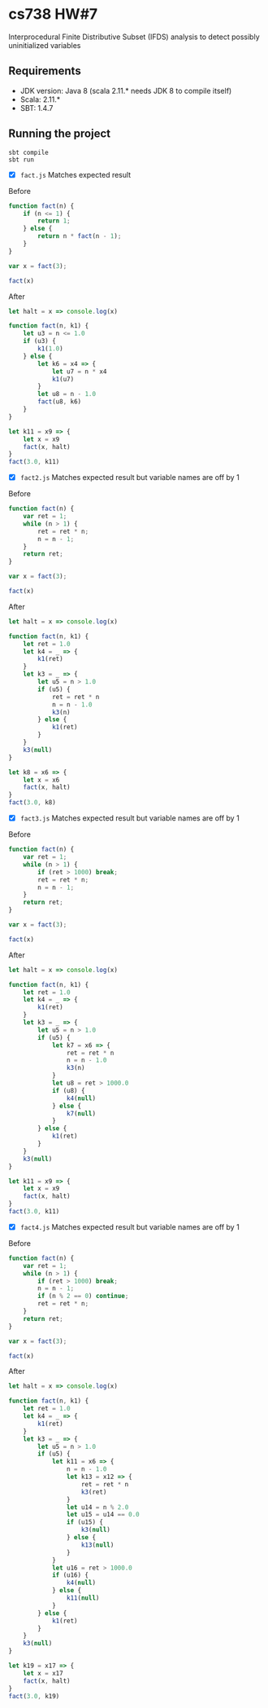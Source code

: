# cs738 HW#7
Interprocedural Finite Distributive Subset (IFDS) analysis to detect possibly uninitialized variables

## Requirements

- JDK version: Java 8 (scala 2.11.* needs JDK 8 to compile itself)
- Scala: 2.11.*
- SBT: 1.4.7


## Running the project

```
sbt compile
sbt run
```

- [x] `fact.js`
Matches expected result

Before
```javascript
function fact(n) {
    if (n <= 1) {
        return 1;
    } else {
        return n * fact(n - 1);
    }
}

var x = fact(3);

fact(x)
```

After
```javascript
let halt = x => console.log(x)

function fact(n, k1) {
    let u3 = n <= 1.0
    if (u3) {
        k1(1.0)
    } else {
        let k6 = x4 => {
            let u7 = n * x4
            k1(u7)
        }
        let u8 = n - 1.0
        fact(u8, k6)
    }
}

let k11 = x9 => {
    let x = x9
    fact(x, halt)
}
fact(3.0, k11)
```

- [x] `fact2.js`
Matches expected result but variable names are off by 1

Before

```javascript
function fact(n) {
    var ret = 1;
    while (n > 1) {
        ret = ret * n;
        n = n - 1;
    }
    return ret;
}

var x = fact(3);

fact(x)
```

After

```javascript
let halt = x => console.log(x)

function fact(n, k1) {
    let ret = 1.0
    let k4 = _ => {
        k1(ret)
    }
    let k3 = _ => {
        let u5 = n > 1.0
        if (u5) {
            ret = ret * n
            n = n - 1.0
            k3(n)
        } else {
            k1(ret)
        }
    }
    k3(null)
}

let k8 = x6 => {
    let x = x6
    fact(x, halt)
}
fact(3.0, k8)
```

- [x] `fact3.js`
Matches expected result but variable names are off by 1

Before
```javascript
function fact(n) {
    var ret = 1;
    while (n > 1) {
        if (ret > 1000) break;
        ret = ret * n;
        n = n - 1;
    }
    return ret;
}

var x = fact(3);

fact(x)
```

After
```javascript
let halt = x => console.log(x)

function fact(n, k1) {
    let ret = 1.0
    let k4 = _ => {
        k1(ret)
    }
    let k3 = _ => {
        let u5 = n > 1.0
        if (u5) {
            let k7 = x6 => {
                ret = ret * n
                n = n - 1.0
                k3(n)
            }
            let u8 = ret > 1000.0
            if (u8) {
                k4(null)
            } else {
                k7(null)
            }
        } else {
            k1(ret)
        }
    }
    k3(null)
}

let k11 = x9 => {
    let x = x9
    fact(x, halt)
}
fact(3.0, k11)
```

- [x] `fact4.js`
Matches expected result but variable names are off by 1

Before
```javascript
function fact(n) {
    var ret = 1;
    while (n > 1) {
        if (ret > 1000) break;
        n = n - 1;
        if (n % 2 == 0) continue;
        ret = ret * n;
    }
    return ret;
}

var x = fact(3);

fact(x)
```

After

```javascript
let halt = x => console.log(x)

function fact(n, k1) {
    let ret = 1.0
    let k4 = _ => {
        k1(ret)
    }
    let k3 = _ => {
        let u5 = n > 1.0
        if (u5) {
            let k11 = x6 => {
                n = n - 1.0
                let k13 = x12 => {
                    ret = ret * n
                    k3(ret)
                }
                let u14 = n % 2.0
                let u15 = u14 == 0.0
                if (u15) {
                    k3(null)
                } else {
                    k13(null)
                }
            }
            let u16 = ret > 1000.0
            if (u16) {
                k4(null)
            } else {
                k11(null)
            }
        } else {
            k1(ret)
        }
    }
    k3(null)
}

let k19 = x17 => {
    let x = x17
    fact(x, halt)
}
fact(3.0, k19)
```
